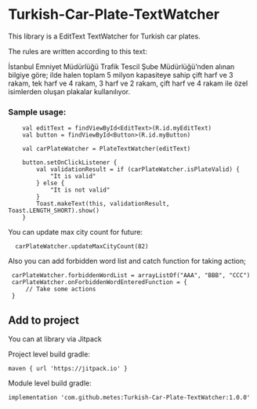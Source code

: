# Turkish-Car-Plate-TextWatcher

This library is a EditText TextWatcher for Turkish car plates.

The rules are written according to this text:

İstanbul Emniyet Müdürlüğü Trafik Tescil Şube Müdürlüğü’nden alınan bilgiye göre;
ilde halen toplam 5 milyon kapasiteye sahip çift harf ve 3 rakam, tek harf ve 4 rakam, 3 harf ve 2 rakam, çift harf ve 4 rakam ile özel isimlerden oluşan plakalar kullanılıyor.


### Sample usage:

        val editText = findViewById<EditText>(R.id.myEditText)
        val button = findViewById<Button>(R.id.myButton)

        val carPlateWatcher = PlateTextWatcher(editText)

        button.setOnClickListener {
            val validationResult = if (carPlateWatcher.isPlateValid) {
                "It is valid"
            } else {
                "It is not valid"
            }
            Toast.makeText(this, validationResult, Toast.LENGTH_SHORT).show()
        }

You can update max city count for future:
   
      carPlateWatcher.updateMaxCityCount(82)
  
  
Also you can add forbidden word list and catch function for taking action;

     carPlateWatcher.forbiddenWordList = arrayListOf("AAA", "BBB", "CCC")
     carPlateWatcher.onForbiddenWordEnteredFunction = {
         // Take some actions
     }
  

## Add to project

You can at library via Jitpack
        
Project level build gradle:
        
    maven { url 'https://jitpack.io' }
    
Module level build gradle:    
    
    implementation 'com.github.metes:Turkish-Car-Plate-TextWatcher:1.0.0'
    
    
    
